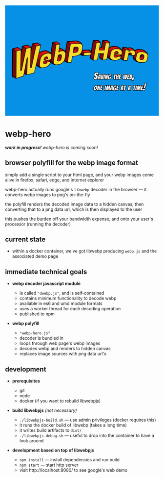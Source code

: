 
![webp-hero](webp-hero.jpg)


webp-hero
=========

***work in progress!*** *webp-hero is coming soon!*


browser polyfill for the webp image format
------------------------------------------

simply add a single script to your html page, and your webp images come alive in firefox, safari, edge, and internet explorer

webp-hero actually runs google's `libwebp` decoder in the browser — it converts webp images to png's on-the-fly

the polyfill renders the decoded image data to a hidden canvas, then converting that to a png data url, which is then displayed to the user

this pushes the burden off your bandwidth expense, and onto your user's processor (running the decoder)


current state
-------------

- within a docker container, we've got libwebp producing `webp.js` and the associated demo page


immediate technical goals
-------------------------

- **webp decoder javascript module**
	- is called `"dwebp.js"`, and is self-contained
	- contains minimum functionality to decode webp
	- available in es6 and umd module formats
	- uses a worker thread for each decoding operation
	- published to npm

- **webp polyfill**
	- `"webp-hero.js"`
	- decoder is bundled in
	- loops through web page's webp images
	- decodes webp and renders to hidden canvas
	- replaces image sources with png data url's


development
-----------

- **prerequisites**
	- git
	- node
	- docker (if you want to rebuild libwebpjs)

- **build libwebpjs** *(not necessary)*
	- `./libwebpjs-build.sh` — use admin privileges (docker requires this)
	- it runs the docker build of libwebp (takes a long time)
	- it writes build artifacts to `dist/`
	- `./libwebpjs-debug.sh` — useful to drop into the container to have a look around

- **development based on top of libwebpjs**
	- `npm install` — install dependencies and run build
	- `npm start` — start http server
	- visit http://localhost:8080/ to see google's web demo
